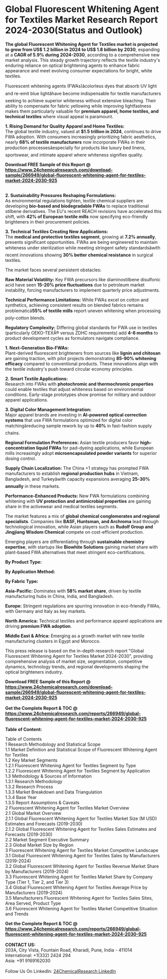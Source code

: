 <h1>Global Fluorescent Whitening Agent for Textiles Market Research Report 2024-2030(Status and Outlook)</h1><p><strong>The global Fluorescent Whitening Agent for Textiles market is projected to grow from US$ 1.2 billion in 2024 to US$ 1.8 billion by 2030</strong>, expanding at a <strong>CAGR of 5.9% during 2024-2030</strong>, according to a comprehensive new market analysis. This steady growth trajectory reflects the textile industry's enduring reliance on optical brightening agents to enhance fabric appearance and meet evolving consumer expectations for bright, white textiles.</p><p>Fluorescent whitening agents (FWAs)âcolorless dyes that absorb UV light and re-emit blue lightâhave become indispensable for textile manufacturers seeking to achieve superior whiteness without extensive bleaching. Their ability to compensate for fabric yellowing while improving lightfastness makes them particularly valuable for <strong>premium apparel, home textiles, and technical textiles</strong> where visual appeal is paramount.</p><p><strong>1. Rising Demand for Quality Apparel and Home Textiles:</strong><br>
The global textile industry, valued at <strong>$1.5 trillion in 2024</strong>, continues to drive FWA adoption. With consumers increasingly prioritizing fabric aesthetics, nearly <strong>68% of textile manufacturers</strong> now incorporate FWAs in their production processesâespecially for products like luxury bed linens, sportswear, and intimate apparel where whiteness signifies quality.</p><div><b>Download FREE Sample of this Report @ 
            <a href="https://www.24chemicalresearch.com/download-sample/266949/global-fluorescent-whitening-agent-for-textiles-market-2024-2030-925">
            https://www.24chemicalresearch.com/download-sample/266949/global-fluorescent-whitening-agent-for-textiles-market-2024-2030-925</a></b></div><br><p><strong>2. Sustainability Pressures Reshaping Formulations:</strong><br>
As environmental regulations tighten, textile chemical suppliers are developing <strong>bio-based and biodegradable FWAs</strong> to replace traditional stilbene derivatives. The EU's recent REACH revisions have accelerated this shift, with <strong>42% of European textile mills</strong> now specifying eco-friendly brighteners in their procurement policies.</p><p><strong>3. Technical Textiles Creating New Applications:</strong><br>
The <strong>medical and protective textiles segment</strong>, growing at <strong>7.2% annually</strong>, presents significant opportunities. FWAs are being engineered to maintain whiteness under sterilization while meeting stringent safety standardsâwith recent innovations showing <strong>30% better chemical resistance</strong> in surgical textiles.</p><p>The market faces several persistent obstacles:</p><p><strong>Raw Material Volatility:</strong> Key FWA precursors like diaminostilbene disulfonic acid have seen <strong>15-20% price fluctuations</strong> due to petroleum market instability, forcing manufacturers to implement quarterly price adjustments.</p><p><strong>Technical Performance Limitations:</strong> While FWAs excel on cotton and synthetics, achieving consistent results on blended fabrics remains problematicâ<strong>55% of textile mills</strong> report uneven whitening when processing poly-cotton blends.</p><p><strong>Regulatory Complexity:</strong> Differing global standards for FWA use in textiles (particularly OEKO-TEXÂ® versus ZDHC requirements) add <strong>4-6 months</strong> to product development cycles as formulators navigate compliance.</p><p><strong>1. Next-Generation Bio-FWAs:</strong><br>
Plant-derived fluorescent brighteners from sources like <strong>lignin and chitosan</strong> are gaining traction, with pilot projects demonstrating <strong>85-90% whitening efficacy</strong> compared to conventional products. These innovations align with the textile industry's push toward circular economy principles.</p><p><strong>2. Smart Textile Applications:</strong><br>
Research into FWAs with <strong>photochromic and thermochromic properties</strong> could enable textiles that adjust whiteness based on environmental conditions. Early-stage prototypes show promise for military and outdoor apparel applications.</p><p><strong>3. Digital Color Management Integration:</strong><br>
Major apparel brands are investing in <strong>AI-powered optical correction systems</strong> that use FWA formulations optimized for digital color matchingâreducing sample rework by up to <strong>40%</strong> in fast-fashion supply chains.</p><p><strong>Regional Formulation Preferences:</strong> Asian textile producers favor <strong>high-concentration liquid FWAs</strong> for pad-dyeing applications, while European mills increasingly adopt <strong>microencapsulated powder variants</strong> for superior dosing control.</p><p><strong>Supply Chain Localization:</strong> The China +1 strategy has prompted FWA manufacturers to establish <strong>regional production hubs</strong> in Vietnam, Bangladesh, and Turkeyâwith capacity expansions averaging <strong>25-30% annually</strong> in these markets.</p><p><strong>Performance-Enhanced Products:</strong> New FWA formulations combining whitening with <strong>UV protection and antimicrobial properties</strong> are gaining share in the activewear and medical textiles segments.</p><p>The market features a mix of <strong>global chemical conglomerates and regional specialists</strong>. Companies like <strong>BASF, Huntsman, and Archroma</strong> lead through technological innovation, while Asian players such as <strong>Rudolf Group and Jingjiang Wisdom Chemical</strong> compete on cost-efficient production.</p><p>Emerging players are differentiating through <strong>sustainable chemistry expertise</strong>, with startups like <strong>Biowhite Solutions</strong> gaining market share with plant-based FWA alternatives that meet stringent eco-certifications.</p><p><strong>By Product Type:</strong></p><p><strong>By Application Method:</strong></p><p><strong>By Fabric Type:</strong></p><p><strong>Asia-Pacific:</strong> Dominates with <strong>58% market share</strong>, driven by textile manufacturing hubs in China, India, and Bangladesh.</p><p><strong>Europe:</strong> Stringent regulations are spurring innovation in eco-friendly FWAs, with Germany and Italy as key markets.</p><p><strong>North America:</strong> Technical textiles and performance apparel applications are driving <strong>premium FWA adoption</strong>.</p><p><strong>Middle East &amp; Africa:</strong> Emerging as a growth market with new textile manufacturing clusters in Egypt and Morocco.</p><p>This press release is based on the in-depth research report "Global Fluorescent Whitening Agent for Textiles Market 2024-2030", providing comprehensive analysis of market size, segmentation, competitive dynamics, technology trends, and regional developments shaping the optical brighteners industry.</p><div><b>Download FREE Sample of this Report @ 
            <a href="https://www.24chemicalresearch.com/download-sample/266949/global-fluorescent-whitening-agent-for-textiles-market-2024-2030-925">
            https://www.24chemicalresearch.com/download-sample/266949/global-fluorescent-whitening-agent-for-textiles-market-2024-2030-925</a></b></div><br><div><b>Get the Complete Report & TOC @ 
            <a href="https://www.24chemicalresearch.com/reports/266949/global-fluorescent-whitening-agent-for-textiles-market-2024-2030-925">
            https://www.24chemicalresearch.com/reports/266949/global-fluorescent-whitening-agent-for-textiles-market-2024-2030-925</a></b></div><br>
            <b>Table of Content:</b><p>Table of Contents<br />
1 Research Methodology and Statistical Scope<br />
1.1 Market Definition and Statistical Scope of Fluorescent Whitening Agent for Textiles<br />
1.2 Key Market Segments<br />
1.2.1 Fluorescent Whitening Agent for Textiles Segment by Type<br />
1.2.2 Fluorescent Whitening Agent for Textiles Segment by Application<br />
1.3 Methodology & Sources of Information<br />
1.3.1 Research Methodology<br />
1.3.2 Research Process<br />
1.3.3 Market Breakdown and Data Triangulation<br />
1.3.4 Base Year<br />
1.3.5 Report Assumptions & Caveats<br />
2 Fluorescent Whitening Agent for Textiles Market Overview<br />
2.1 Global Market Overview<br />
2.1.1 Global Fluorescent Whitening Agent for Textiles Market Size (M USD) Estimates and Forecasts (2019-2030)<br />
2.1.2 Global Fluorescent Whitening Agent for Textiles Sales Estimates and Forecasts (2019-2030)<br />
2.2 Market Segment Executive Summary<br />
2.3 Global Market Size by Region<br />
3 Fluorescent Whitening Agent for Textiles Market Competitive Landscape<br />
3.1 Global Fluorescent Whitening Agent for Textiles Sales by Manufacturers (2019-2024)<br />
3.2 Global Fluorescent Whitening Agent for Textiles Revenue Market Share by Manufacturers (2019-2024)<br />
3.3 Fluorescent Whitening Agent for Textiles Market Share by Company Type (Tier 1, Tier 2, and Tier 3)<br />
3.4 Global Fluorescent Whitening Agent for Textiles Average Price by Manufacturers (2019-2024)<br />
3.5 Manufacturers Fluorescent Whitening Agent for Textiles Sales Sites, Area Served, Product Type<br />
3.6 Fluorescent Whitening Agent for Textiles Market Competitive Situation and Trends<br />
</p><div><b>Get the Complete Report & TOC @ 
            <a href="https://www.24chemicalresearch.com/reports/266949/global-fluorescent-whitening-agent-for-textiles-market-2024-2030-925">
            https://www.24chemicalresearch.com/reports/266949/global-fluorescent-whitening-agent-for-textiles-market-2024-2030-925</a></b></div><br><b>CONTACT US:</b><br>
            203A, City Vista, Fountain Road, Kharadi, Pune, India - 411014<br>
            International: +1(332) 2424 294<br>
            Asia: +91 9169162030 <br><br>
            Follow Us On LinkedIn: <a href="https://www.linkedin.com/company/24chemicalresearch/">24ChemicalResearch LinkedIn</a>